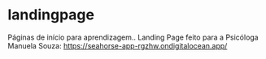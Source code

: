 # landingpage
Páginas de início para aprendizagem..
Landing Page feito para a Psicóloga Manuela Souza: https://seahorse-app-rgzhw.ondigitalocean.app/
